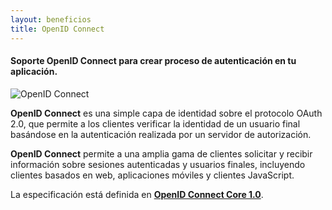 ```yaml
---
layout: beneficios
title: OpenID Connect
---
```


#### Soporte OpenID Connect para crear proceso de autenticación en tu aplicación.

![OpenID Connect](http://wiki.openid.net/f/openid-logo-wordmark.png)

**OpenID Connect** es una simple capa de identidad sobre el protocolo OAuth 2.0, que permite a los clientes verificar la identidad de un usuario final basándose en la autenticación realizada por un servidor de autorización.

**OpenID Connect** permite a una amplia gama de clientes solicitar y recibir información sobre sesiones autenticadas y usuarios finales, incluyendo clientes basados en web, aplicaciones móviles y clientes JavaScript.

La especificación está definida en **[OpenID Connect Core 1.0](https://openid.net/specs/openid-connect-core-1_0.html)**.
